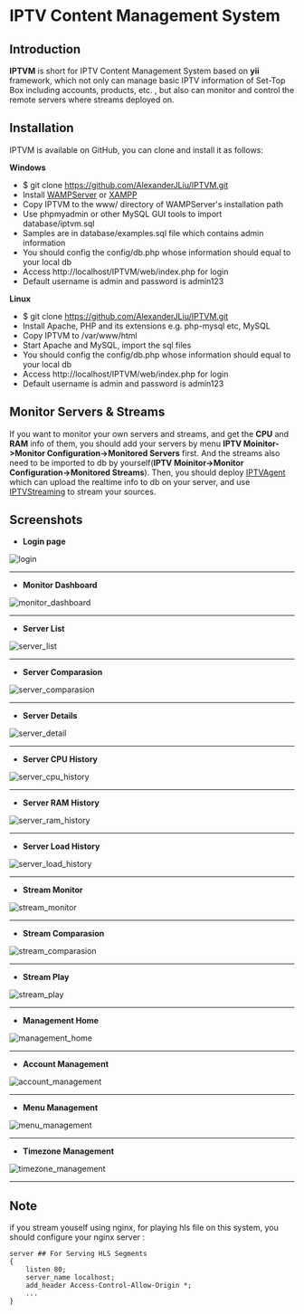 # IPTV Content Management System

## Introduction

**IPTVM** is short for IPTV Content Management System based on **yii** framework, which not only can manage basic IPTV information of Set-Top Box including accounts, products, etc. , but also can monitor and control the  remote servers where streams deployed on. 

## Installation

IPTVM is available on GitHub, you can clone and install it as follows:

**Windows**

* $ git clone https://github.com/AlexanderJLiu/IPTVM.git
* Install [WAMPServer](http://www.wampserver.com/en/) or [XAMPP](https://www.apachefriends.org/index.html)
* Copy IPTVM to the www/ directory of WAMPServer's installation path
* Use phpmyadmin or other MySQL GUI tools to import database/iptvm.sql
* Samples are in database/examples.sql file which contains admin information
* You should config the config/db.php whose information should equal to your local db
* Access http://localhost/IPTVM/web/index.php for login
* Default username is admin and password is admin123

**Linux**

* $ git clone https://github.com/AlexanderJLiu/IPTVM.git
* Install Apache, PHP and its extensions e.g. php-mysql etc, MySQL
* Copy IPTVM to /var/www/html
* Start Apache and MySQL, import the sql files
* You should config the config/db.php whose information should equal to your local db
* Access http://localhost/IPTVM/web/index.php for login
* Default username is admin and password is admin123

## Monitor Servers & Streams

If you want to monitor your own servers and streams, and get the **CPU** and **RAM** info of them, you should add your servers by menu  **IPTV Moinitor->Monitor Configuration->Monitored Servers** first. And the streams also need to be imported to db by yourself(**IPTV Moinitor->Monitor Configuration->Monitored Streams**). Then, you should deploy [IPTVAgent](https://github.com/AlexanderJLiu/IPTVAgent) which can upload the realtime info to db on your server, and use [IPTVStreaming](https://github.com/AlexanderJLiu/IPTVStreaming) to stream your sources.

## Screenshots
* **Login page**

![login](https://raw.githubusercontent.com/AlexanderJLiu/IPTVM/master/raw/images/login.png)

---

* **Monitor Dashboard**

![monitor_dashboard](https://raw.githubusercontent.com/AlexanderJLiu/IPTVM/master/raw/images/monitor_dashboard.png)

---

* **Server List**

![server_list](https://raw.githubusercontent.com/AlexanderJLiu/IPTVM/master/raw/images/server_list.png)

---

* **Server Comparasion**

![server_comparasion](https://raw.githubusercontent.com/AlexanderJLiu/IPTVM/master/raw/images/server_comparasion.png)

---

* **Server Details**

![server_detail](https://raw.githubusercontent.com/AlexanderJLiu/IPTVM/master/raw/images/server_detail.png)

---

* **Server CPU History**

![server_cpu_history](https://raw.githubusercontent.com/AlexanderJLiu/IPTVM/master/raw/images/server_cpu_history.png)

---

* **Server RAM History**

![server_ram_history](https://raw.githubusercontent.com/AlexanderJLiu/IPTVM/master/raw/images/server_ram_history.png)

---

* **Server Load History**

![server_load_history](https://raw.githubusercontent.com/AlexanderJLiu/IPTVM/master/raw/images/server_load_history.png)

---

* **Stream Monitor**

![stream_monitor](https://raw.githubusercontent.com/AlexanderJLiu/IPTVM/master/raw/images/stream_monitor.png)

---

* **Stream Comparasion**

![stream_comparasion](https://raw.githubusercontent.com/AlexanderJLiu/IPTVM/master/raw/images/stream_comparasion.png)

---

* **Stream Play**

![stream_play](https://raw.githubusercontent.com/AlexanderJLiu/IPTVM/master/raw/images/stream_play.png)

---

* **Management Home**

![management_home](https://raw.githubusercontent.com/AlexanderJLiu/IPTVM/master/raw/images/management_home.png)

---

* **Account Management**

![account_management](https://raw.githubusercontent.com/AlexanderJLiu/IPTVM/master/raw/images/account_management.png)

---

* **Menu Management**

![menu_management](https://raw.githubusercontent.com/AlexanderJLiu/IPTVM/master/raw/images/menu_management.png)

---

* **Timezone Management**

![timezone_management](https://raw.githubusercontent.com/AlexanderJLiu/IPTVM/master/raw/images/timezone_management.png)

---

## Note

if you stream youself using nginx, for playing hls file on this system, you should configure your nginx server :
	
	server ## For Serving HLS Segments
	{
		listen 80;
		server_name localhost;
		add_header Access-Control-Allow-Origin *;
		...
	}
